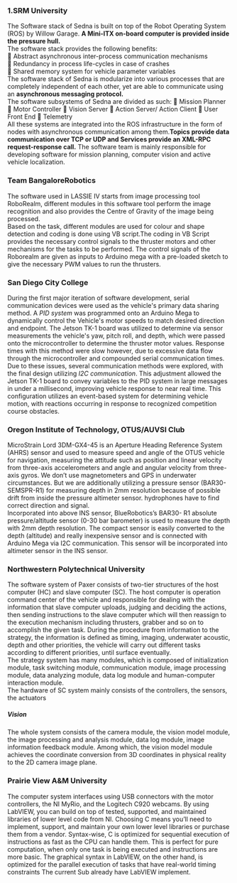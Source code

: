 
### 1.SRM University

The Software stack of Sedna is built on top  of the Robot Operating System (ROS) by Willow Garage. **A Mini-ITX on-board computer is provided inside the pressure hull.**  </br>
The software stack provides the following benefits:  </br>
 Abstract asynchronous inter-process
communication mechanisms </br>
 Redundancy in process life-cycles in
case of crashes  </br>
 Shared memory system for vehicle
parameter variables  </br>
 The software stack of Sedna is modularize into various processes that are completely independent of each other, yet are able to communicate using an **asynchronous messaging protocol.**  </br>
The software subsystems of Sedna are divided as such:
 Mission Planner
 Motor Controller
 Vision Server
 Action Server/ Action Client
 User Front End
 Telemetry  </br>
All these systems are integrated into the ROS infrastructure in the form of nodes with asynchronous communication among them.**Topics provide data communication over TCP or UDP and Services provide an XML-RPC request-response call.** The software team is mainly responsible for developing software for mission planning, computer vision and active vehicle localization. 



### Team BangaloreRobotics

The software used in LASSIE IV starts from image
processing tool RoboRealm, different modules in this
software tool perform the image recognition and also
provides the Centre of Gravity of the image being
processed. </br>
Based on the task, different modules are used for colour and shape detection and coding is done using VB script.The coding in VB Script provides the necessary control signals to the thruster motors and other mechanisms for the tasks to be performed. The control signals of the Roborealm are given as inputs to Arduino mega with a pre-loaded sketch to give the necessary PWM values to run the thrusters.

### San Diego City College

During the first major iteration of software development, serial communication devices were
used as the vehicle's primary data sharing method. A
*PID system* was programmed onto an Arduino Mega
to dynamically control the Vehicle's motor speeds to
match desired direction and endpoint. The Jetson
TK-1 board was utilized to determine via sensor
measurements the vehicle's yaw, pitch roll, and
depth, which were passed onto the microcontroller to
determine the thruster motor values. Response times
with this method were slow however, due to
excessive data flow through the microcontroller and
compounded serial communication times.
  </br>
Due to these issues, several communication
methods were explored, with the final design
utilizing *I2C communication*. This adjustment
allowed the Jetson TK-1 board to convey variables to
the PID system in large messages in under a
millisecond, improving vehicle response to near real
time. This configuration utilizes an event-based
system for determining vehicle motion, with
reactions occurring in response to recognized
competition course obstacles. 

### Oregon Institute of Technology, OTUS/AUVSI Club


MicroStrain Lord 3DM-GX4-45 is an Aperture Heading
Reference System (AHRS) sensor and used to measure speed
and angle of the OTUS vehicle for navigation, measuring the
attitude such as position and linear velocity from three-axis
accelerometers and angle and angular velocity from three-axis
gyros. We don’t use magnetometers and GPS in underwater
circumstances. But we are additionally utilizing a pressure
sensor (BAR30-SEMSPR-R1) for measuring depth in 2mm
resolution because of possible drift from inside the pressure
altimeter sensor.
hydrophones have to find correct direction and signal. </br>
Incorporated into above INS sensor, BlueRobotics’s BAR30-
R1 absolute pressure/altitude sensor (0-30 bar barometer) is
used to measure the depth with 2mm depth resolution. The
compact sensor is easily converted to the depth (altitude) and
really inexpensive sensor and is connected with Arduino
Mega via I2C communication. This sensor will be
incorporated into altimeter sensor in the INS sensor.

### Northwestern Polytechnical University
The software system of Paxer consists of two-tier
structures of the host computer (HC) and slave computer
(SC). The host computer is operation command center of
the vehicle and responsible for dealing with the
information that slave computer uploads, judging and
deciding the actions, then sending instructions to the
slave computer which will then reassign to the execution
mechanism including thrusters, grabber and so on to
accomplish the given task. During the procedure from
information to the strategy, the information is defined as
timing, imaging, underwater acoustic, depth and other
priorities, the vehicle will carry out different tasks
according to different priorities, until surface eventually.</br>
The strategy system has many modules,
which is composed of initialization module, task
switching module, communication module, image
processing module, data analyzing module, data log
module and human-computer interaction module.</br>
The hardware of SC system mainly consists of the
controllers, the sensors, the actuators
##### Vision
The whole system consists of the camera module, the
vision model module, the image processing and analysis
module, data log module, image information feedback
module.
Among which, the vision model module achieves the
coordinate conversion from 3D coordinates in physical
reality to the 2D camera image plane. 

### Prairie View A&M University
The computer system interfaces using USB connectors with the
motor controllers, the NI MyRio, and the Logitech C920
webcams.
By using LabVIEW, you can build on top of tested, supported, and maintained libraries of lower level code
from NI. Choosing C means you’ll need to implement, support, and maintain your own lower level libraries or
purchase them from a vendor.
Syntax-wise, C is optimized for sequential execution of
instructions as fast as the CPU can handle them. This is
perfect for pure computation, when only one task is being
executed and instructions are more basic. The graphical syntax
in LabVIEW, on the other hand, is optimized for the parallel
execution of tasks that have real-world timing constraints
The current Sub already have LabVIEW implement.


